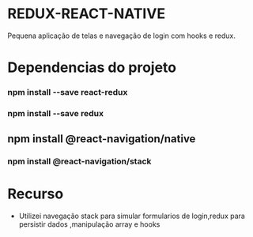 # REDUX-REACT-NATIVE
Pequena aplicação de telas e navegação de login com hooks e redux.
# Dependencias do projeto
### npm install --save react-redux
### npm install --save redux
## npm install @react-navigation/native
### npm install @react-navigation/stack
# Recurso
- Utilizei navegação stack para simular formularios de login,redux para persistir dados ,manipulação array e hooks

